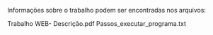 

Informações sobre o trabalho podem ser encontradas nos arquivos: 

Trabalho WEB- Descrição.pdf
Passos_executar_programa.txt
